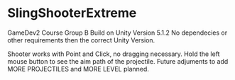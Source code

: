 # SlingShooterExtreme
GameDev2 Course Group B
Build on Unity Version 5.1.2
No dependecies or other requirements then the correct Unity Version.

Shooter works with Point and Click, no dragging necessary. 
Hold the left mouse button to see the aim path of the projectile.
Future adjuments to add MORE PROJECTILES and MORE LEVEL planned.
